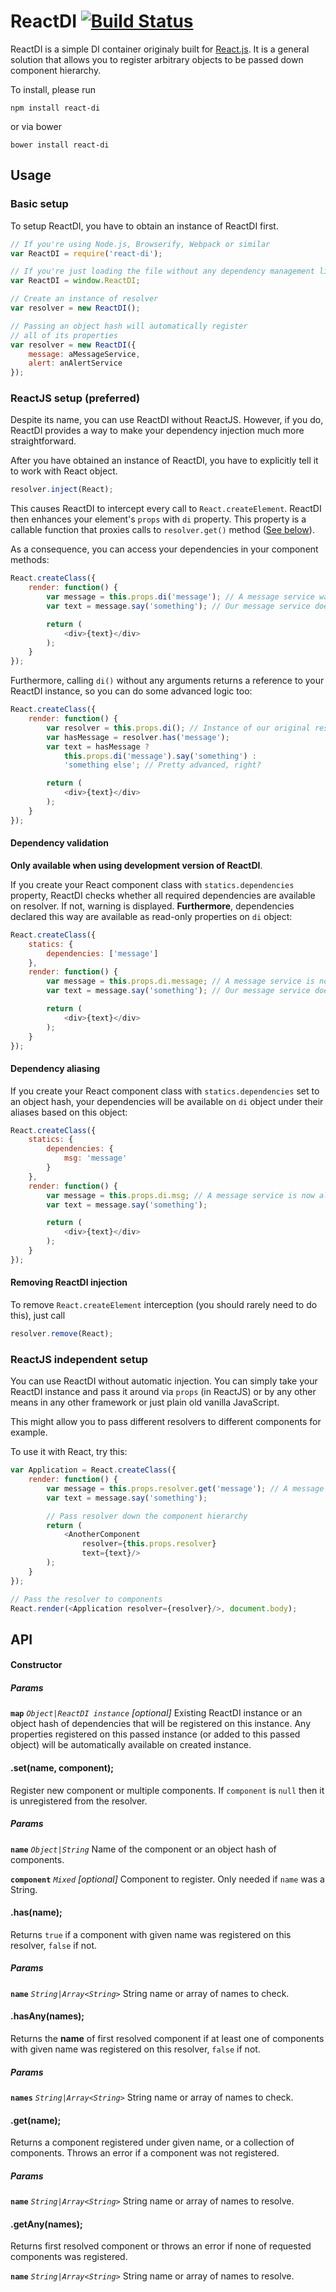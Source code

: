 # ReactDI [![Build Status](https://travis-ci.org/janjakubnanista/react-di.svg?branch=master)](https://travis-ci.org/janjakubnanista/react-di)

ReactDI is a simple DI container originaly built for [React.js](https://github.com/facebook/react).
It is a general solution that allows you to register arbitrary objects to be passed down component hierarchy.

To install, please run

    npm install react-di

or via bower

    bower install react-di

## Usage

### Basic setup

To setup ReactDI, you have to obtain an instance of ReactDI first.

```javascript
// If you're using Node.js, Browserify, Webpack or similar
var ReactDI = require('react-di');

// If you're just loading the file without any dependency management library
var ReactDI = window.ReactDI;

// Create an instance of resolver
var resolver = new ReactDI();

// Passing an object hash will automatically register
// all of its properties
var resolver = new ReactDI({
    message: aMessageService,
    alert: anAlertService
});
```

### ReactJS setup (preferred)

Despite its name, you can use ReactDI without ReactJS. However, if you do, ReactDI
provides a way to make your dependency injection much more straightforward.

After you have obtained an instance of ReactDI, you have to explicitly tell it to work with React object.

```javascript
resolver.inject(React);
```

This causes ReactDI to intercept every call to `React.createElement`. ReactDI then enhances your
element's `props` with `di` property. This property is a callable function that proxies calls to `resolver.get()` method ([See below](#resolver.get)).

As a consequence, you can access your dependencies in your component methods:

```javascript
React.createClass({
    render: function() {
        var message = this.props.di('message'); // A message service was previously registered
        var text = message.say('something'); // Our message service does some work here

        return (
            <div>{text}</div>
        );
    }
});
```

Furthermore, calling `di()` without any arguments returns a reference to your ReactDI instance, so you can do some advanced logic too:

```javascript
React.createClass({
    render: function() {
        var resolver = this.props.di(); // Instance of our original resolver
        var hasMessage = resolver.has('message');
        var text = hasMessage ?
            this.props.di('message').say('something') :
            'something else'; // Pretty advanced, right?

        return (
            <div>{text}</div>
        );
    }
});
```

#### Dependency validation

**Only available when using development version of ReactDI**.

If you create your React component class with `statics.dependencies` property, ReactDI checks
whether all required dependencies are available on resolver. If not, warning is displayed.
**Furthermore**, dependencies declared this way are available as read-only properties on `di` object:

```javascript
React.createClass({
    statics: {
        dependencies: ['message']
    },
    render: function() {
        var message = this.props.di.message; // A message service is now available as a property
        var text = message.say('something'); // Our message service does some work here

        return (
            <div>{text}</div>
        );
    }
});
```

#### Dependency aliasing

If you create your React component class with `statics.dependencies` set to an object hash,
your dependencies will be available on `di` object under their aliases based on this object:

```javascript
React.createClass({
    statics: {
        dependencies: {
            msg: 'message'
        }
    },
    render: function() {
        var message = this.props.di.msg; // A message service is now aliased as `msg`
        var text = message.say('something');

        return (
            <div>{text}</div>
        );
    }
});
```

#### Removing ReactDI injection

To remove `React.createElement` interception (you should rarely need to do this), just call

```javascript
resolver.remove(React);
```

### ReactJS independent setup

You can use ReactDI without automatic injection. You can simply take your ReactDI instance
and pass it around via `props` (in ReactJS) or by any other means in any other framework
or just plain old vanilla JavaScript.

This might allow you to pass different resolvers to different components for example.

To use it with React, try this:

```javascript
var Application = React.createClass({
    render: function() {
        var message = this.props.resolver.get('message'); // A message service was previously registered
        var text = message.say('something');

        // Pass resolver down the component hierarchy
        return (
            <AnotherComponent
                resolver={this.props.resolver}
                text={text}/>
        );
    }
});

// Pass the resolver to components
React.render(<Application resolver={resolver}/>, document.body);
```

## API

#### Constructor

##### Params

**`map`** *`Object|ReactDI instance`* *[optional]* Existing ReactDI instance or an object hash of dependencies
that will be registered on this instance. Any properties registered on this passed instance (or added to this passed object)
will be automatically available on created instance.


#### .set(name, component);

Register new component or multiple components. If `component` is `null` then it is unregistered from the resolver.

##### Params

**`name`** *`Object|String`* Name of the component or an object hash of components.

**`component`** *`Mixed`* *[optional]* Component to register. Only needed if `name` was a String.



#### .has(name);

Returns `true` if a component with given name was registered on this resolver, `false` if not.

##### Params

**`name`** *`String|Array<String>`* String name or array of names to check.


#### .hasAny(names);

Returns the **name** of first resolved component if at least one of components with given name was registered on this resolver, `false` if not.

##### Params

**`names`** *`String|Array<String>`* String name or array of names to check.


#### .get(name);<a name="resolver.get"></a>

Returns a component registered under given name, or a collection of components. Throws an error if a component was not registered.

##### Params

**`name`** *`String|Array<String>`* String name or array of names to resolve.


#### .getAny(names);

Returns first resolved component or throws an error if none of requested components was registered.

**`name`** *`String|Array<String>`* String name or array of names to resolve.
